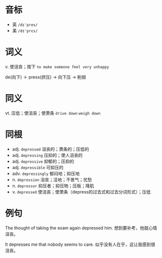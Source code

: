 # 音标

- 英 `/dɪ'pres/`
- 美 `/dɪ'prɛs/`

# 词义

v. 使沮丧；按下
`to make someone feel very unhappy`



de(向下) ＋ press(挤压) → 向下压 → 削弱

# 同义

vt. 压低；使沮丧；使萧条
`drive down` `weigh down`

# 同根

- adj. `depressed` 沮丧的；萧条的；压低的
- adj. `depressing` 压抑的；使人沮丧的
- adj. `depressive` 抑郁的；压抑的
- adj. `depressible` 可抑压的
- adv. `depressingly` 郁闷地；抑压地
- n. `depression` 沮丧；洼地；不景气；忧愁
- n. `depressor` 抑压者；抑压物；压板；降肌
- v. `depressed` 使沮丧；使萧条（depress的过去式和过去分词形式）；压低

# 例句

The thought of taking the exam again depressed him.
想到要补考，他就心情沮丧。

It depresses me that nobody seems to care.
似乎没有人在乎，这让我感到很沮丧。


